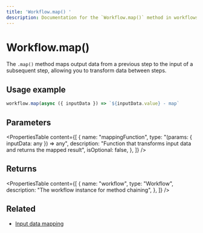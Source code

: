 ```yaml
---
title: 'Workflow.map() '
description: Documentation for the `Workflow.map()` method in workflows, which maps output data from a previous step to the input of a subsequent step.
---
```


# Workflow.map()

The `.map()` method maps output data from a previous step to the input of a subsequent step, allowing you to transform data between steps.

## Usage example

```typescript copy
workflow.map(async ({ inputData }) => `${inputData.value} - map`
```

## Parameters

<PropertiesTable
content={[
{
name: "mappingFunction",
type: "(params: { inputData: any }) => any",
description: "Function that transforms input data and returns the mapped result",
isOptional: false,
},
]}
/>

## Returns

<PropertiesTable
content={[
{
name: "workflow",
type: "Workflow",
description: "The workflow instance for method chaining",
},
]}
/>

## Related

- [Input data mapping](../../../docs/workflows/input-data-mapping)
